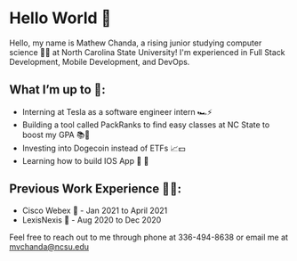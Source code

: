 # Hello World 👋

Hello, my name is Mathew Chanda, a rising junior studying computer science 👨‍💻 at North Carolina State University! I'm experienced in Full Stack Development, Mobile Development, and DevOps. 

## What I’m up to 🤔: 

- Interning at Tesla as a software engineer intern 🏎⚡️
- Building a tool called PackRanks to find easy classes at NC State to boost my GPA 📚📝
- Investing into Dogecoin instead of ETFs 📈💵
- Learning how to build IOS App  📱

## Previous Work Experience 👷‍♂️:  
- Cisco Webex 🎥 - Jan 2021 to April 2021 
- LexisNexis 📇 - Aug 2020 to Dec 2020

Feel free to reach out to me through phone at 336-494-8638 or email me at mvchanda@ncsu.edu 
